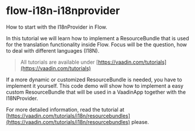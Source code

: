 # flow-i18n-i18nprovider
How to start with the I18nProvider in Flow.

In this tutorial we will learn how to implement a ResourceBundle
that is used for the translation functionality inside Flow.
Focus will be the question, how to deal with different languages (I18N).

> All tutorials are available under [https://vaadin.com/tutorials](https://vaadin.com/tutorials)

If a more dynamic or customized ResourceBundle is needed, you have to implement it yourself.
This code demo will show how to implement a easy custom ResourceBundle that will be used in a VaadinApp
together with the I18NProvider.

For more detailed information, read the tutorial at 
[https://vaadin.com/tutorials/i18n/resourcebundles](https://vaadin.com/tutorials/i18n/resourcebundles) please.





